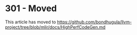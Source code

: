 # 301 - Moved
  
This article has moved to
https://github.com/bondhugula/llvm-project/tree/blob/mlir/docs/HighPerfCodeGen.md
